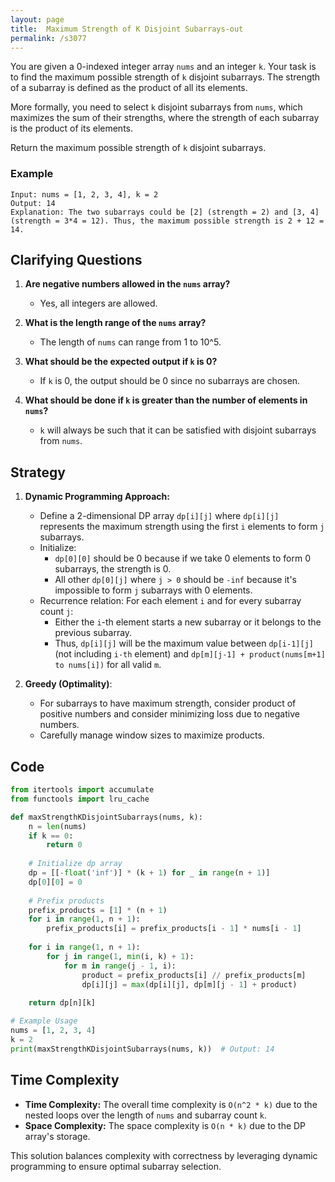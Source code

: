 ```yaml
---
layout: page
title:  Maximum Strength of K Disjoint Subarrays-out
permalink: /s3077
---
```


You are given a 0-indexed integer array `nums` and an integer `k`. Your task is to find the maximum possible strength of `k` disjoint subarrays. The strength of a subarray is defined as the product of all its elements.

More formally, you need to select `k` disjoint subarrays from `nums`, which maximizes the sum of their strengths, where the strength of each subarray is the product of its elements.

Return the maximum possible strength of `k` disjoint subarrays.

### Example

```plaintext
Input: nums = [1, 2, 3, 4], k = 2
Output: 14
Explanation: The two subarrays could be [2] (strength = 2) and [3, 4] (strength = 3*4 = 12). Thus, the maximum possible strength is 2 + 12 = 14.
```

## Clarifying Questions

1. **Are negative numbers allowed in the `nums` array?**
   - Yes, all integers are allowed.
   
2. **What is the length range of the `nums` array?**
   - The length of `nums` can range from 1 to 10^5.
   
3. **What should be the expected output if `k` is 0?**
   - If `k` is 0, the output should be 0 since no subarrays are chosen.

4. **What should be done if `k` is greater than the number of elements in `nums`?**
   - `k` will always be such that it can be satisfied with disjoint subarrays from `nums`.

## Strategy

1. **Dynamic Programming Approach:**
   - Define a 2-dimensional DP array `dp[i][j]` where `dp[i][j]` represents the maximum strength using the first `i` elements to form `j` subarrays.
   - Initialize:
     - `dp[0][0]` should be 0 because if we take 0 elements to form 0 subarrays, the strength is 0.
     - All other `dp[0][j]` where `j > 0` should be `-inf` because it's impossible to form `j` subarrays with 0 elements.
   - Recurrence relation: For each element `i` and for every subarray count `j`:
     - Either the `i`-th element starts a new subarray or it belongs to the previous subarray.
     - Thus, `dp[i][j]` will be the maximum value between `dp[i-1][j]` (not including `i-th` element) and `dp[m][j-1] + product(nums[m+1] to nums[i])` for all valid `m`.

2. **Greedy (Optimality)**:
   - For subarrays to have maximum strength, consider product of positive numbers and consider minimizing loss due to negative numbers.
   - Carefully manage window sizes to maximize products.

## Code

```python
from itertools import accumulate
from functools import lru_cache

def maxStrengthKDisjointSubarrays(nums, k):
    n = len(nums)
    if k == 0:
        return 0
    
    # Initialize dp array
    dp = [[-float('inf')] * (k + 1) for _ in range(n + 1)]
    dp[0][0] = 0
    
    # Prefix products
    prefix_products = [1] * (n + 1)
    for i in range(1, n + 1):
        prefix_products[i] = prefix_products[i - 1] * nums[i - 1]
    
    for i in range(1, n + 1):
        for j in range(1, min(i, k) + 1):
            for m in range(j - 1, i):
                product = prefix_products[i] // prefix_products[m]
                dp[i][j] = max(dp[i][j], dp[m][j - 1] + product)
                
    return dp[n][k]

# Example Usage
nums = [1, 2, 3, 4]
k = 2
print(maxStrengthKDisjointSubarrays(nums, k))  # Output: 14
```

## Time Complexity

- **Time Complexity:** The overall time complexity is `O(n^2 * k)` due to the nested loops over the length of `nums` and subarray count `k`.
- **Space Complexity:** The space complexity is `O(n * k)` due to the DP array's storage.

This solution balances complexity with correctness by leveraging dynamic programming to ensure optimal subarray selection.